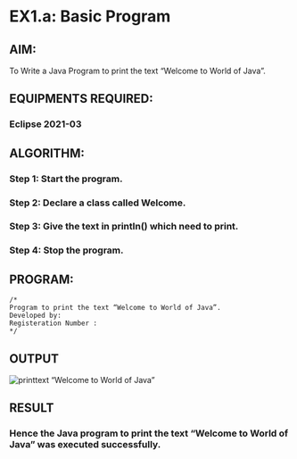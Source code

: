 # EX1.a: Basic Program

## AIM:

To Write a Java Program to print the text “Welcome to World of Java”.

## EQUIPMENTS REQUIRED:

### Eclipse 2021-03

## ALGORITHM:

### Step 1: Start the program.

### Step 2: Declare a class called Welcome.

### Step 3: Give the text in println() which need to print.

### Step 4: Stop the program.

## PROGRAM:
```
/*
Program to print the text “Welcome to World of Java”.
Developed by:
Registeration Number :
*/
```

## OUTPUT
![printtext “Welcome to World of Java”](print.png)



## RESULT
### Hence the Java program to print the text “Welcome to World of Java” was executed successfully.

